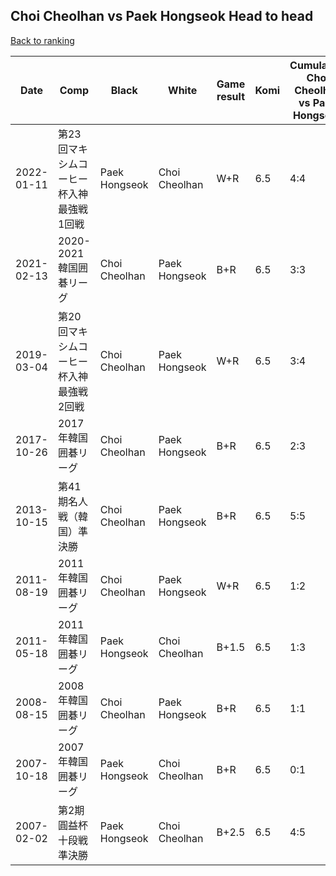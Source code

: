 ## Choi Cheolhan vs Paek Hongseok Head to head

[Back to ranking](../../index.md)




| **Date** | **Comp** | **Black** | **White** | **Game result** | **Komi** | **Cumulative Choi Cheolhan vs Paek Hongseok** | **Choi Cheolhan streak** | **Paek Hongseok streak** | 
| --- | --- | --- | --- | --- | --- | --- | --- | --- |
| 2022-01-11 | 第23回マキシムコーヒー杯入神最強戦1回戦 | Paek Hongseok | Choi Cheolhan | W+R | 6.5 | 4:4 | 1 | 0 | 
| 2021-02-13 | 2020-2021韓国囲碁リーグ | Choi Cheolhan | Paek Hongseok | B+R | 6.5 | 3:3 | 2 | 0 | 
| 2019-03-04 | 第20回マキシムコーヒー杯入神最強戦2回戦 | Choi Cheolhan | Paek Hongseok | W+R | 6.5 | 3:4 | 0 | 1 | 
| 2017-10-26 | 2017年韓国囲碁リーグ | Choi Cheolhan | Paek Hongseok | B+R | 6.5 | 2:3 | 1 | 0 | 
| 2013-10-15 | 第41期名人戦（韓国）準決勝 | Choi Cheolhan | Paek Hongseok | B+R | 6.5 | 5:5 | 1 | 0 | 
| 2011-08-19 | 2011年韓国囲碁リーグ | Choi Cheolhan | Paek Hongseok | W+R | 6.5 | 1:2 | 0 | 1 | 
| 2011-05-18 | 2011年韓国囲碁リーグ | Paek Hongseok | Choi Cheolhan | B+1.5 | 6.5 | 1:3 | 0 | 2 | 
| 2008-08-15 | 2008年韓国囲碁リーグ | Choi Cheolhan | Paek Hongseok | B+R | 6.5 | 1:1 | 1 | 0 | 
| 2007-10-18 | 2007年韓国囲碁リーグ | Paek Hongseok | Choi Cheolhan | B+R | 6.5 | 0:1 | 0 | 1 | 
| 2007-02-02 | 第2期圓益杯十段戦準決勝 | Paek Hongseok | Choi Cheolhan | B+2.5 | 6.5 | 4:5 | 0 | 1 |




